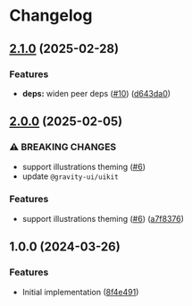 # Changelog

## [2.1.0](https://github.com/gravity-ui/illustrations/compare/v2.0.0...v2.1.0) (2025-02-28)


### Features

* **deps:** widen peer deps ([#10](https://github.com/gravity-ui/illustrations/issues/10)) ([d643da0](https://github.com/gravity-ui/illustrations/commit/d643da0b50d229afc3a109880815b6b2db22193b))

## [2.0.0](https://github.com/gravity-ui/illustrations/compare/v1.0.0...v2.0.0) (2025-02-05)


### ⚠ BREAKING CHANGES

* support illustrations theming ([#6](https://github.com/gravity-ui/illustrations/issues/6))
* update `@gravity-ui/uikit`

### Features

* support illustrations theming ([#6](https://github.com/gravity-ui/illustrations/issues/6)) ([a7f8376](https://github.com/gravity-ui/illustrations/commit/a7f83765c1fd0b7c85e6dfa6d70e5fcb212971c7))

## 1.0.0 (2024-03-26)


### Features

* Initial implementation ([8f4e491](https://github.com/gravity-ui/illustrations/commit/8f4e491b2405aedb6f1771bcdc8dee9909b5303c))
